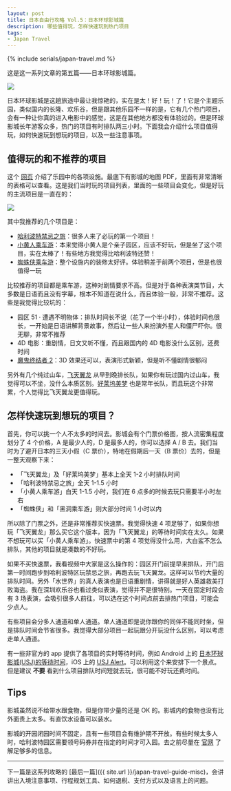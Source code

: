 ```yaml
---
layout: post
title: 日本自由行攻略 Vol.5：日本环球影城篇
description: 哪些值得玩，怎样快速玩到热门项目
tags: 
- Japan Travel
---
```


{% include serials/japan-travel.md %}

这是这一系列文章的第五篇——日本环球影城篇。

<!--more-->

<img src="{{ site.image_cdn }}/images/2019/09/usj-ball.jpg" />

日本环球影城是这趟旅途中最让我惊艳的，实在是太！好！玩！了！它是个主题乐园，类似国内的长隆、欢乐谷，但是跟其他乐园不一样的是，它有几个热门项目，会有一种让你真的进入电影中的感觉，这是在其他地方都没有体验过的。但是环球影城长年游客众多，热门的项目有时排队两三小时。下面我会介绍什么项目值得玩，如何快速玩到想玩的项目，以及一些注意事项。

## 值得玩的和不推荐的项目

这个 [网页][usj-attraction] 介绍了乐园中的各项设施。最底下有影城的地图 PDF，里面有非常清晰的表格可以查看。这是我们当时玩的项目列表，里面的一些项目会变化，但是好玩的主流项目是一直在的：

<img src="{{ site.image_cdn }}/images/2019/09/usj-attraction.jpg" />

其中我推荐的几个项目是：

* [哈利波特禁忌之旅][harry-potter]：很多人来了必玩的第一个项目！
* [小黄人乘车游][minion]：本来觉得小黄人是个亲子园区，应该不好玩，但是坐了这个项目，实在太棒了！有些地方我觉得比哈利波特还赞！
* [蜘蛛侠乘车游][spider-man]：整个设施内的装修太好评。体验稍差于前两个项目，但是也很值得一玩

比较推荐的项目都是乘车游，这种对剧情要求不高。但是对于各种表演类节目，大多数是日语而且没有字幕，根本不知道在说什么，而且体验一般，非常不推荐。这些是我觉得比较坑的：

* 园区 51 · 遭遇不明物体：排队时间长不说（花了一个半小时），体验时间也很长，一开始是日语讲解背景故事，然后让一些人来扮演外星人和僵尸吓你。很无聊，非常不推荐
* 4D 电影：重剧情，日文又听不懂，而且跟国内的 4D 电影没什么区别，还费时间
* [魔鬼终结者 2][terminator]：3D 效果还可以，表演形式新颖，但是听不懂剧情很郁闷

另外有几个纯过山车，[飞天翼龙][flying-dynasour] 从早到晚排长队，如果你有玩过国内过山车，我觉得可以不坐，没什么本质区别。[好莱坞美梦][hollywood] 也是常年长队，而且玩这个非常累，个人觉得比飞天翼龙更值得玩。

[usj-cn]: https://www.usj.co.jp/cn/
[usj-attraction]: https://www.usj.co.jp/cn/attraction/
[harry-potter]: https://www.usj.co.jp/cn/attraction/att_detail/harry-potter-and-the-forbidden-journey.html
[minion]: https://www.usj.co.jp/cn/attraction/despicable-me-minion-mayhem.html
[spider-man]: https://www.usj.co.jp/cn/attraction/spm.html
[terminator]: https://www.usj.co.jp/cn/attraction/t2_3d.html
[flying-dynasour]: https://www.usj.co.jp/cn/attraction/jurassic-park-the-flying-dinosaur.html
[hollywood]: https://www.usj.co.jp/cn/attraction/hdr.html

## 怎样快速玩到想玩的项目？

首先，你可以挑一个人不太多的时间去。影城会有个门票价格图，按人流密集程度划分了 4 个价格，A 是最少人的，D 是最多人的，你可以选择 A / B 去。我们当时为了避开日本的三天小假（C 票价），特地在假期后一天（B 票价）去的，但是一整天观察下来：

* 「飞天翼龙」及「好莱坞美梦」基本上全天 1-2 小时排队时间
* 「哈利波特禁忌之旅」全天 1-1.5 小时
* 「小黄人乘车游」白天 1-1.5 小时，我们在 6 点多的时候去玩只需要半小时左右
* 「蜘蛛侠」和「黑洞乘车游」则大部分时间 1 小时以内

所以除了门票之外，还是非常推荐买快速票。我觉得快速 4 项足够了，如果你想玩「飞天翼龙」那么买它这个版本，因为「飞天翼龙」的等待时间实在太久。如果不想玩可以买「小黄人乘车游」。快速票中的第 4 项觉得没什么用，大白鲨不怎么排队，其他的项目就是凑数的不好玩。

如果不买快速票，我看视频中大家是这么操作的：园区开门前提早来排队，开门后第一时间跑步到哈利波特区玩禁忌之旅，再跑去玩飞天翼龙。这样可以节约大量的排队时间。另外「水世界」的真人表演也是日语重剧情，讲得就是好人英雄救美打败海盗。我在深圳欢乐谷也看过类似表演，觉得并不是很特别。一天在固定时段会有 3 场表演，会吸引很多人前往，可以选在这个时间点前去排热门项目，可能会少点人。

有些项目会分多人通道和单人通道。单人通道即是说你跟你的同伴不能同时坐，但是排队时间会节省很多。我觉得大部分项目一起玩跟分开玩没什么区别，可以考虑走单人通道。

有一些非官方的 app 提供了各项目的实时等待时间，例如 Android 上的 [日本环球影城(USJ)的等待时间][usj-app]，iOS 上的 [USJ Alert][usj-alert]。可以利用这个来安排下一个景点。但是建议 **不要** 看到什么项目排队时间短就去玩，很可能不好玩还费时间。

[usj-app]: https://play.google.com/store/apps/details?id=kk.usj.waittime&hl=zh_CN
[usj-alert]: https://apps.apple.com/cn/app/usj-alert-unofficial/id1276898814

## Tips

影城虽然说不给带水跟食物，但是你带少量的还是 OK 的。影城内的食物也没有比外面贵上太多。有直饮水设备可以装水。

影城的开园闭园时间不固定，且有一些项目会有维护期不开放。有些时候太多人时，哈利波特园区需要领号码券并在指定的时间才可入园。去之前尽量在 [官网][usj-cn] 了解足够多的信息。

---

下一篇是这系列攻略的 [最后一篇]({{ site.url }}/japan-travel-guide-misc)，会讲讲出入境注意事项、行程规划工具、如何退税、支付方式以及语言上的问题。
